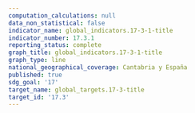 ```yaml
---
computation_calculations: null
data_non_statistical: false
indicator_name: global_indicators.17-3-1-title
indicator_number: 17.3.1
reporting_status: complete
graph_title: global_indicators.17-3-1-title
graph_type: line
national_geographical_coverage: Cantabria y España
published: true
sdg_goal: '17'
target_name: global_targets.17-3-title
target_id: '17.3'
---
```

